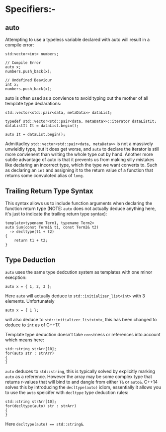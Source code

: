 # Specifiers:-

## auto
Attempting to use a typeless variable declared with auto will result in a compile error:

```
std:vector<int> numbers;

// Compile Error
auto x;
numbers.push_back(x);

// Undefined Beaviour
int x;
numbers.push_back(x);
```

auto is often used as a convience to avoid typing out the mother of all template type declarations:

```
std::vector<std::pair<data, metaData>> dataList;

typedef std::vector<std::pair<data, metaData>>::iterator dataListIt;
dataListIt It = dataList.begin();

auto It = dataList.begin();
```

Admittadley ```std::vector<std::pair<data, metaData>>``` is not a massively unwieldly type, but it does get worse, and ```auto``` to declare the iterator is still more convienent than writing the whole type out by hand. Another more subtle advantage of auto is that it prevents us from making silly mistakes like declaring an incorrect type, which the type we want converts to. Such as declaring an ```int``` and assigning it to the return value of a function that returns some convuloted alias of ```long```.

## Trailing Return Type Syntax

This syntax allows us to include function arguments when declaring the function return type (NOTE: ```auto``` does not actually deduce anything here, it's just to indicate the trailing return type syntax): 

```
template<typename Term1, typename Term2>
auto Sum(const Term1& t1, const Term2& t2)
  -> decltype(t1 + t2)
{
    return t1 + t2;
}
```

## Type Deduction

```auto``` uses the same type dedcution system as templates with one minor execption:

```
auto x = { 1, 2, 3 };
```

Here ```auto``` will actually deduce to ```std::initializer_list<int>``` with 3 elements. Unfortunately 

```
auto x = { 1 };
```

will also deduce to ```std::initializer_list<int>```, this has been changed to deduce to ```int``` as of C++17.

Template type deduction doesn't take `const`ness or references into account which means here:

```
std::string strArr[10];
for(auto str : strArr)
{
}
```

```auto``` deduces to ```std::string```, this is typically solved by explicitly marking ```auto``` as a reference. However the array may be some complex type that returns r-values that will bind to and dangle from either ```T&``` or ```auto&```. C++14 solves this by introducing the ```decltype(auto)``` idiom, essentially it allows you to use the ```auto``` speicifer with ```decltype``` type deduction rules:
```
std::string strArr[10];
for(decltype(auto) str : strArr)
{
}
```

Here ```decltype(auto) == std::string&```.
